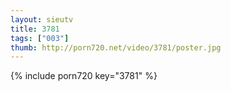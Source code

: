 ```yaml
--- 
layout: sieutv
title: 3781
tags: ["003"]
thumb: http://porn720.net/video/3781/poster.jpg
---
```

{% include porn720 key="3781" %} 
